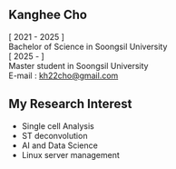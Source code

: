 ## Kanghee Cho
[ 2021 - 2025 ]   
Bachelor of Science in Soongsil University   
[ 2025 - ]   
Master student in Soongsil University   
E-mail : kh22cho@gmail.com   
## My Research Interest
- Single cell Analysis
- ST deconvolution
- AI and Data Science
- Linux server management
